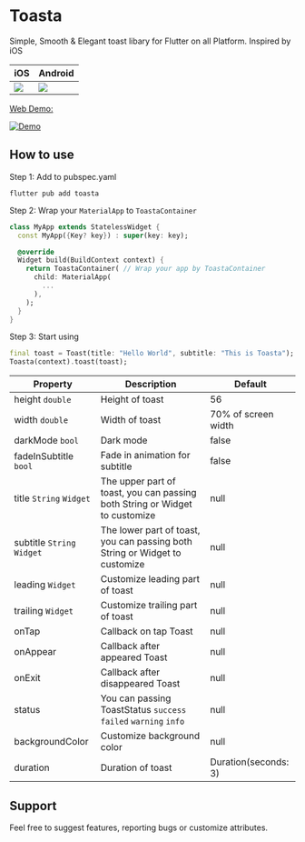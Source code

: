 # Toasta

Simple, Smooth & Elegant toast libary for Flutter on all Platform. Inspired by iOS

| iOS                        | Android                                                  |
| -------------------------- | ------------------------------------------------------------ |
| ![](https://github.com/megatunger/toasta/blob/master/demo/ios.gif?raw=true) | ![](https://github.com/megatunger/toasta/blob/master/demo/android.gif?raw=true) |

<a href="https://megatunger.com/toasta" rel="" target="_blank">Web Demo:</a>

<a href="https://megatunger.com/toasta" rel="" target="_blank">![Demo](https://github.com/megatunger/toasta/blob/master/demo/web.png?raw=true)</a>

## How to use

Step 1: Add to pubspec.yaml

```
flutter pub add toasta
```

Step 2: Wrap your `MaterialApp` to `ToastaContainer`

```dart
class MyApp extends StatelessWidget {
  const MyApp({Key? key}) : super(key: key);

  @override
  Widget build(BuildContext context) {
    return ToastaContainer( // Wrap your app by ToastaContainer
      child: MaterialApp(
        ...
      ),
    );
  }
}
```

Step 3: Start using

```dart
final toast = Toast(title: "Hello World", subtitle: "This is Toasta");
Toasta(context).toast(toast);
```



| Property                   | Description                                                  | Default              |
| -------------------------- | ------------------------------------------------------------ | -------------------- |
| height  `double`           | Height of toast                                              | 56                   |
| width  `double`            | Width of toast                                               | 70% of screen width  |
| darkMode `bool`            | Dark mode                                                    | false                |
| fadeInSubtitle `bool`      | Fade in animation for subtitle                               | false                |
| title `String` `Widget`    | The upper part of toast, you can passing both String or Widget to customize | null                 |
| subtitle `String` `Widget` | The lower part of toast, you can passing both String or Widget to customize | null                 |
| leading `Widget`           | Customize leading part of toast                              | null                 |
| trailing `Widget`          | Customize trailing part of toast                             | null                 |
| onTap                      | Callback on tap Toast                                        | null                 |
| onAppear                   | Callback after appeared Toast                                | null                 |
| onExit                     | Callback after disappeared Toast                             | null                 |
| status                     | You can passing ToastStatus `success` `failed` `warning` `info` | null                 |
| backgroundColor            | Customize background color                                   | null                 |
| duration                   | Duration of toast                                            | Duration(seconds: 3) |

## Support

Feel free to suggest features, reporting bugs or customize attributes.
